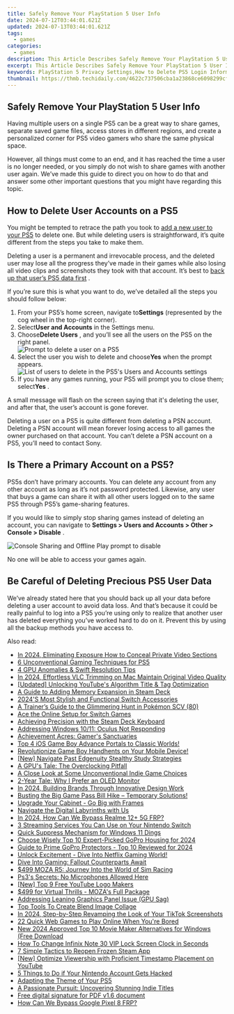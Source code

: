 ```yaml
---
title: Safely Remove Your PlayStation 5 User Info
date: 2024-07-12T03:44:01.621Z
updated: 2024-07-13T03:44:01.621Z
tags:
  - games
categories:
  - games
description: This Article Describes Safely Remove Your PlayStation 5 User Info
excerpt: This Article Describes Safely Remove Your PlayStation 5 User Info
keywords: PlayStation 5 Privacy Settings,How to Delete PS5 Login Information,Sony PlayStation 5 Account Deletion,Resetting PS5 User Data,Protect Your PlayStation 5 Privacy,Guide to Remove PS5 User Profile,Erase PS5 Personal Information Securely
thumbnail: https://thmb.techidaily.com/4622c737506cba1a23868ce6098299cf82c4724d17bc893106f7883eb3c1b7e3.jpg
---
```


## Safely Remove Your PlayStation 5 User Info

 Having multiple users on a single PS5 can be a great way to share games, separate saved game files, access stores in different regions, and create a personalized corner for PS5 video gamers who share the same physical space.

 However, all things must come to an end, and it has reached the time a user is no longer needed, or you simply do not wish to share games with another user again. We’ve made this guide to direct you on how to do that and answer some other important questions that you might have regarding this topic.

## How to Delete User Accounts on a PS5

 You might be tempted to retrace the path you took to [add a new user to your PS5](https://www.makeuseof.com/how-to-add-a-new-ps5-user-and-guest-account/) to delete one. But while deleting users is straightforward, it’s quite different from the steps you take to make them.

 Deleting a user is a permanent and irrevocable process, and the deleted user may lose all the progress they’ve made in their games while also losing all video clips and screenshots they took with that account. It’s best to [back up that user’s PS5 data first](https://www.makeuseof.com/how-to-back-up-data-ps5/) .

 If you’re sure this is what you want to do, we’ve detailed all the steps you should follow below:

1. From your PS5’s home screen, navigate to**Settings** (represented by the cog wheel in the top-right corner).
2. Select**User and Accounts** in the Settings menu.
3. Choose**Delete Users** , and you’ll see all the users on the PS5 on the right panel.  
![Prompt to delete a user on a PS5](https://static1.makeuseofimages.com/wordpress/wp-content/uploads/2023/07/prompt-to-delete-a-user-on-a-ps5.JPG)
4. Select the user you wish to delete and choose**Yes** when the prompt appears.  
![List of users to delete in the PS5's Users and Accounts settings](https://static1.makeuseofimages.com/wordpress/wp-content/uploads/2023/07/list-of-users-to-delete-in-the-ps5-s-users-and-accounts-settings.JPG)
5. If you have any games running, your PS5 will prompt you to close them; select**Yes** .

 A small message will flash on the screen saying that it's deleting the user, and after that, the user’s account is gone forever.

 Deleting a user on a PS5 is quite different from deleting a PSN account. Deleting a PSN account will mean forever losing access to all games the owner purchased on that account. You can’t delete a PSN account on a PS5, you’ll need to contact Sony.

## Is There a Primary Account on a PS5?

 PS5s don’t have primary accounts. You can delete any account from any other account as long as it’s not password protected. Likewise, any user that buys a game can share it with all other users logged on to the same PS5 through PS5’s game-sharing features.

 If you would like to simply stop sharing games instead of deleting an account, you can navigate to **Settings > Users and Accounts > Other > Console > Disable** .

![Console Sharing and Offline Play prompt to disable](https://static1.makeuseofimages.com/wordpress/wp-content/uploads/2023/07/console-sharing-and-offline-play-prompt-to-disable.JPG)

No one will be able to access your games again.

## Be Careful of Deleting Precious PS5 User Data

 We’ve already stated here that you should back up all your data before deleting a user account to avoid data loss. And that’s because it could be really painful to log into a PS5 you’re using only to realize that another user has deleted everything you’ve worked hard to do on it. Prevent this by using all the backup methods you have access to.


<ins class="adsbygoogle"
     style="display:block"
     data-ad-format="autorelaxed"
     data-ad-client="ca-pub-7571918770474297"
     data-ad-slot="1223367746"></ins>



<ins class="adsbygoogle"
     style="display:block"
     data-ad-client="ca-pub-7571918770474297"
     data-ad-slot="8358498916"
     data-ad-format="auto"
     data-full-width-responsive="true"></ins>



<span class="atpl-alsoreadstyle">Also read:</span>
<div><ul>
<li><a href="https://screen-video-capture.techidaily.com/in-2024-eliminating-exposure-how-to-conceal-private-video-sections/"><u>In 2024, Eliminating Exposure  How to Conceal Private Video Sections</u></a></li>
<li><a href="https://games-able.techidaily.com/6-unconventional-gaming-techniques-for-ps5/"><u>6 Unconventional Gaming Techniques for PS5</u></a></li>
<li><a href="https://games-able.techidaily.com/4-gpu-anomalies-and-swift-resolution-tips/"><u>4 GPU Anomalies & Swift Resolution Tips</u></a></li>
<li><a href="https://smart-video-creator.techidaily.com/in-2024-effortless-vlc-trimming-on-mac-maintain-original-video-quality/"><u>In 2024, Effortless VLC Trimming on Mac Maintain Original Video Quality</u></a></li>
<li><a href="https://facebook-video-share.techidaily.com/updated-unlocking-youtubes-algorithm-title-and-tag-optimization/"><u>[Updated] Unlocking YouTube's Algorithm  Title & Tag Optimization</u></a></li>
<li><a href="https://games-able.techidaily.com/a-guide-to-adding-memory-expansion-in-steam-deck/"><u>A Guide to Adding Memory Expansion in Steam Deck</u></a></li>
<li><a href="https://games-able.techidaily.com/2024s-most-stylish-and-functional-switch-accessories/"><u>2024'S Most Stylish and Functional Switch Accessories</u></a></li>
<li><a href="https://games-able.techidaily.com/a-trainers-guide-to-the-glimmering-hunt-in-pokemon-scv-80/"><u>A Trainer’s Guide to the Glimmering Hunt in Pokémon SCV (80)</u></a></li>
<li><a href="https://games-able.techidaily.com/ace-the-online-setup-for-switch-games/"><u>Ace the Online Setup for Switch Games</u></a></li>
<li><a href="https://games-able.techidaily.com/achieving-precision-with-the-steam-deck-keyboard/"><u>Achieving Precision with the Steam Deck Keyboard</u></a></li>
<li><a href="https://games-able.techidaily.com/addressing-windows-1011-oculus-not-responding/"><u>Addressing Windows 10/11: Oculus Not Responding</u></a></li>
<li><a href="https://games-able.techidaily.com/achievement-acres-gamers-sanctuaries/"><u>Achievement Acres: Gamer's Sanctuaries</u></a></li>
<li><a href="https://games-able.techidaily.com/1719168178529-top-4-ios-game-boy-advance-portals-to-classic-worlds/"><u>Top 4 iOS Game Boy Advance Portals to Classic Worlds!</u></a></li>
<li><a href="https://games-able.techidaily.com/1719169318737-revolutionize-game-boy-handhents-on-your-mobile-device/"><u>Revolutionize Game Boy Handhents on Your Mobile Device!</u></a></li>
<li><a href="https://extra-guidance.techidaily.com/new-navigate-past-edgenuity-stealthy-study-strategies/"><u>[New] Navigate Past Edgenuity  Stealthy Study Strategies</u></a></li>
<li><a href="https://games-able.techidaily.com/a-gpus-tale-the-overclocking-pitfall/"><u>A GPU's Tale: The Overclocking Pitfall</u></a></li>
<li><a href="https://games-able.techidaily.com/a-close-look-at-some-unconventional-indie-game-choices/"><u>A Close Look at Some Unconventional Indie Game Choices</u></a></li>
<li><a href="https://games-able.techidaily.com/2-year-tale-why-i-prefer-an-oled-monitor/"><u>2-Year Tale: Why I Prefer an OLED Monitor</u></a></li>
<li><a href="https://extra-tips.techidaily.com/in-2024-building-brands-through-innovative-design-work/"><u>In 2024, Building Brands Through Innovative Design Work</u></a></li>
<li><a href="https://games-able.techidaily.com/1719168808574-busting-the-big-game-pass-bill-hike-temporary-solutions/"><u>Busting the Big Game Pass Bill Hike – Temporary Solutions!</u></a></li>
<li><a href="https://games-able.techidaily.com/1719173255951-upgrade-your-cabinet-go-big-with-frames/"><u>Upgrade Your Cabinet - Go Big with Frames</u></a></li>
<li><a href="https://games-able.techidaily.com/1719166387773-navigate-the-digital-labyrinths-with-us/"><u>Navigate the Digital Labyrinths with Us</u></a></li>
<li><a href="https://android-frp.techidaily.com/in-2024-how-can-we-bypass-realme-12plus-5g-frp-by-drfone-android/"><u>In 2024, How Can We Bypass Realme 12+ 5G FRP?</u></a></li>
<li><a href="https://games-able.techidaily.com/3-streaming-services-you-can-use-on-your-nintendo-switch/"><u>3 Streaming Services You Can Use on Your Nintendo Switch</u></a></li>
<li><a href="https://win11-tips.techidaily.com/quick-suppress-mechanism-for-windows-11-dings/"><u>Quick Suppress Mechanism for Windows 11 Dings</u></a></li>
<li><a href="https://vp-tips.techidaily.com/choose-wisely-top-10-expert-picked-gopro-housing-for-2024/"><u>Choose Wisely  Top 10 Expert-Picked GoPro Housing for 2024</u></a></li>
<li><a href="https://some-knowledge.techidaily.com/guide-to-prime-gopro-protectors-top-10-reviewed-for-2024/"><u>Guide to Prime GoPro Protectors - Top 10 Reviewed for 2024</u></a></li>
<li><a href="https://games-able.techidaily.com/1719172148302-unlock-excitement-dive-into-netflix-gaming-world/"><u>Unlock Excitement - Dive Into Netflix Gaming World!</u></a></li>
<li><a href="https://games-able.techidaily.com/1719170885977-dive-into-gaming-fallout-counterparts-await/"><u>Dive Into Gaming: Fallout Counterparts Await</u></a></li>
<li><a href="https://games-able.techidaily.com/499-moza-r5-journey-into-the-world-of-sim-racing/"><u>$499 MOZA R5: Journey Into the World of Sim Racing</u></a></li>
<li><a href="https://games-able.techidaily.com/1719171600737-ps3s-secrets-no-microphones-allowed-here/"><u>Ps3's Secrets: No Microphones Allowed Here</u></a></li>
<li><a href="https://facebook-video-footage.techidaily.com/new-top-9-free-youtube-logo-makers/"><u>[New] Top 9 Free YouTube Logo Makers</u></a></li>
<li><a href="https://games-able.techidaily.com/499-for-virtual-thrills-mozas-full-package/"><u>$499 for Virtual Thrills - MOZA's Full Package</u></a></li>
<li><a href="https://games-able.techidaily.com/addressing-leaning-graphics-panel-issue-gpu-sag/"><u>Addressing Leaning Graphics Panel Issue (GPU Sag)</u></a></li>
<li><a href="https://ai-editing-video.techidaily.com/top-tools-to-create-blend-image-collage/"><u>Top Tools To Create Blend Image Collage</u></a></li>
<li><a href="https://tiktok-video-recordings.techidaily.com/in-2024-step-by-step-revamping-the-look-of-your-tiktok-screenshots/"><u>In 2024, Step-by-Step  Revamping the Look of Your TikTok Screenshots</u></a></li>
<li><a href="https://games-able.techidaily.com/22-quick-web-games-to-play-online-when-youre-bored/"><u>22 Quick Web Games to Play Online When You're Bored</u></a></li>
<li><a href="https://video-creation-software.techidaily.com/new-2024-approved-top-10-movie-maker-alternatives-for-windows-free-download/"><u>New 2024 Approved Top 10 Movie Maker Alternatives for Windows (Free Download</u></a></li>
<li><a href="https://unlock-android.techidaily.com/how-to-change-infinix-note-30-vip-lock-screen-clock-in-seconds-by-drfone-android/"><u>How To Change Infinix Note 30 VIP Lock Screen Clock in Seconds</u></a></li>
<li><a href="https://games-able.techidaily.com/7-simple-tactics-to-reopen-frozen-steam-app/"><u>7 Simple Tactics to Reopen Frozen Steam App</u></a></li>
<li><a href="https://extra-guidance.techidaily.com/new-optimize-viewership-with-proficient-timestamp-placement-on-youtube/"><u>[New] Optimize Viewership with Proficient Timestamp Placement on YouTube</u></a></li>
<li><a href="https://games-able.techidaily.com/5-things-to-do-if-your-nintendo-account-gets-hacked/"><u>5 Things to Do if Your Nintendo Account Gets Hacked</u></a></li>
<li><a href="https://games-able.techidaily.com/adapting-the-theme-of-your-ps5/"><u>Adapting the Theme of Your PS5</u></a></li>
<li><a href="https://games-able.techidaily.com/a-passionate-pursuit-uncovering-stunning-indie-titles/"><u>A Passionate Pursuit: Uncovering Stunning Indie Titles</u></a></li>
<li><a href="https://phone-solutions.techidaily.com/free-digital-signature-for-pdf-v16-document-by-ldigisigner-sign-a-pdf-sign-a-pdf/"><u>Free digital signature for PDF v1.6 document</u></a></li>
<li><a href="https://bypass-frp.techidaily.com/how-can-we-bypass-google-pixel-8-frp-by-drfone-android/"><u>How Can We Bypass Google Pixel 8 FRP?</u></a></li>
</ul></div>

